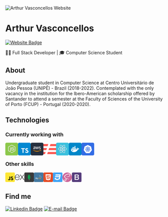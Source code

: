 <img src="https://arthurvasconcellos.com/img/av-logo.png" alt="Arthur Vasconcellos Website" width="40"/>

# Arthur Vasconcellos

[![Website Badge](https://img.shields.io/badge/-arthurvasconcellos.com-0f2027?style=flat-square&logo=xxxxxxx&logoColor=white&link=https://arthurvasconcellos.com/)](https://arthurvasconcellos.com/)

<subhead>👨‍💻 Full Stack Developer | 🎓 Computer Science Student</subhead>

## About

Undergraduate student in Computer Science at Centro Universitário de João Pessoa (UNIPÊ) - Brazil (2018-2022).
Contemplated with the only vacancy in the institution for the Ibero-American scholarship offered by Santander to attend a semester at the Faculty of Sciences of the University of Porto (FCUP) - Portugal (2020-2020).

## Technologies

### Currently working with

<img align="left" height="40" src="./images/nodejs.svg">
<img align="left" height="40" src="./images/typescript.svg">
<img align="left" height="40" src="./images/aws.svg">
<img align="left" height="40" src="./images/serverless.svg">
<img align="left" height="40" src="./images/reactjs.svg">
<img align="left" height="40" src="./images/docker.svg">
<img align="left" height="40" src="./images/kubernetes.svg">

<br />
<br />

### Other skills

<img align="left" height="30" src="./images/javascript.svg">
<img align="left" height="30" src="./images/express.svg">
<img align="left" height="30" src="./images/mongodb.svg">
<img align="left" height="30" src="./images/mysql.svg">
<img align="left" height="30" src="./images/html5.svg">
<img align="left" height="30" src="./images/css3.svg">
<img align="left" height="30" src="./images/sass.svg">
<img align="left" height="30" src="./images/bootstrap.svg">

<br />
<br />

## Find me

[![Linkedin Badge](https://img.shields.io/badge/-Arthur%20Vasconcellos-0077B5?style=flat-square&logo=Linkedin&logoColor=white&link=https://www.linkedin.com/in/arthursvpb/)](https://www.linkedin.com/in/arthursvpb/)
[![E-mail Badge](https://img.shields.io/badge/-contato@arthurvasconcellos.com-D44638?style=flat-square&logo=Gmail&logoColor=white&link=mailto:contato@arthurvasconcellos.com)](mailto:contato@arthurvasconcellos.com)

